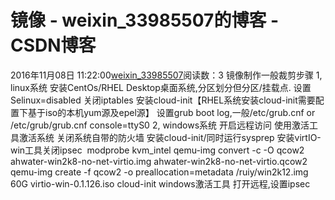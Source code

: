 # 镜像 - weixin_33985507的博客 - CSDN博客
2016年11月08日 11:22:00[weixin_33985507](https://me.csdn.net/weixin_33985507)阅读数：3
镜像制作一般裁剪步骤
1, linux系统
安装CentOs/RHEL Desktop桌面系统,分区划分但分区/挂载点.
设置Selinux=disabled
关闭iptables
安装cloud-init【RHEL系统安装cloud-init需要配置下基于iso的本机yum源及epel源】
设置grub boot log,一般/etc/grub.cnf or /etc/grub/grub.cnf console=ttyS0
2, windows系统
开启远程访问
使用激活工具激活系统
关闭系统自带的防火墙
安装cloud-init/同时运行sysprep
安装virtIO-win工具关闭ipsec
 modprobe kvm_intel
qemu-img convert -c -O qcow2 ahwater-win2k8-no-net-virtio.img ahwater-win2k8-no-net-virtio.qcow2
qemu-img create -f qcow2 -o preallocation=metadata /ruiy/win2k12.img 60G
virtio-win-0.1.126.iso
cloud-init
windows激活工具
打开远程,设置ipsec
